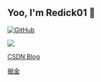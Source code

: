 
## Yoo, I'm Redick01 👋

[![GitHub](https://img.shields.io/badge/dynamic/json?logo=github&label=GitHub&labelColor=495867&color=495867&query=%24.data.totalSubs&url=https%3A%2F%2Fapi.spencerwoo.com%2Fsubstats%2F%3Fsource%3Dgithub%26queryKey%3Dhayschan&style=flat-square)](https://github.com/hayschan)



![](https://github-readme-stats.vercel.app/api?username=Redick01)

[CSDN Blog](https://blog.csdn.net/qq_31279701?spm=1019.2139.3001.5343)

[掘金](https://juejin.cn/user/3377338755070999/posts)

